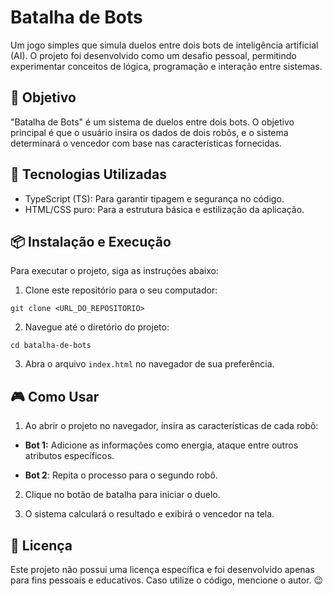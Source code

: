 # Batalha de Bots
Um jogo simples que simula duelos entre dois bots de inteligência artificial (AI). O projeto foi desenvolvido como um desafio pessoal, permitindo experimentar conceitos de lógica, programação e interação entre sistemas.

## 🤖 Objetivo
"Batalha de Bots" é um sistema de duelos entre dois bots. O objetivo principal é que o usuário insira os dados de dois robôs, e o sistema determinará o vencedor com base nas características fornecidas.

## 🧩 Tecnologias Utilizadas
* TypeScript (TS): Para garantir tipagem e segurança no código.
* HTML/CSS puro: Para a estrutura básica e estilização da aplicação.

## 📦 Instalação e Execução
Para executar o projeto, siga as instruções abaixo:

1. Clone este repositório para o seu computador:

`git clone <URL_DO_REPOSITORIO>`


2. Navegue até o diretório do projeto:

`cd batalha-de-bots`

3. Abra o arquivo `index.html` no navegador de sua preferência.

## 🎮 Como Usar
1. Ao abrir o projeto no navegador, insira as características de cada robô:

* **Bot 1:** Adicione as informações como energia, ataque entre outros atributos específicos.

* **Bot 2**: Repita o processo para o segundo robô.

2. Clique no botão de batalha para iniciar o duelo.

3. O sistema calculará o resultado e exibirá o vencedor na tela.

## 📄 Licença
Este projeto não possui uma licença específica e foi desenvolvido apenas para fins pessoais e educativos. Caso utilize o código, mencione o autor. 😉